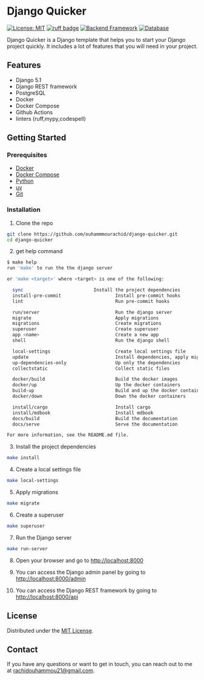 # Django Quicker

[![License: MIT](https://img.shields.io/github/license/ouhammmourachid/django-quicker)](https://github.com/ouhammmourachid/django-quicker/blob/main/LICENSE)
[![ruff badge](https://img.shields.io/endpoint?url=https://raw.githubusercontent.com/astral-sh/ruff/main/assets/badge/v2.json)](https://github.com/astral-sh/ruff)
[![Backend Framework](https://img.shields.io/badge/Django-RESTful_API-0C4B33?logo=django)](https://www.djangoproject.com/)
[![Database](https://img.shields.io/badge/PostgreSQL-Database-336791?logo=postgresql)](https://www.postgresql.org/)

Django Quicker is a Django template that helps you to start your Django project quickly. It includes a lot of features that you will need in your project.


## Features

- Django 5.1
- Django REST framework
- PostgreSQL
- Docker
- Docker Compose
- Github Actions
- linters (ruff,mypy,codespell)

## Getting Started

### Prerequisites

- [Docker](https://docs.docker.com/get-docker/)
- [Docker Compose](https://docs.docker.com/compose/install/)
- [Python](https://www.python.org/downloads/)
- [uv](https://docs.astral.sh/uv/)
- [Git](https://git-scm.com/downloads)


### Installation

1. Clone the repo

```sh
git clone https://github.com/ouhammmourachid/django-quicker.git
cd django-quicker
```

2. get help command

```sh
$ make help
run 'make' to run the the django server

or 'make <target>' where <target> is one of the following:

  sync                          Install the project dependencies
  install-pre-commit                    Install pre-commit hooks
  lint                                  Run pre-commit hooks

  run/server                            Run the django server
  migrate                               Apply migrations
  migrations                            Create migrations
  superuser                             Create superuser
  app <name>                            Create a new app
  shell                                 Run the django shell

  local-settings                        Create local settings file
  update                                Install dependencies, apply migrations and install pre-commit hooks
  up-dependencies-only                  Up only the dependencies
  collectstatic                         Collect static files

  docker/build                          Build the docker images
  docker/up                             Up the docker containers
  build-up                              Build and up the docker containers
  docker/down                           Down the docker containers

  install/cargo                         Install cargo
  install/mdbook                        Install mdbook
  docs/build                            Build the documentation
  docs/serve                            Serve the documentation

For more information, see the README.md file.
```

3. Install the project dependencies

```sh
make install
```

4. Create a local settings file

```sh
make local-settings
```

5. Apply migrations

```sh
make migrate
```

6. Create a superuser

```sh
make superuser
```

7. Run the Django server

```sh
make run-server
```

8. Open your browser and go to [http://localhost:8000](http://localhost:8000)

9. You can access the Django admin panel by going to [http://localhost:8000/admin](http://localhost:8000/admin)

10. You can access the Django REST framework by going to [http://localhost:8000/api](http://localhost:8000/api)

## License

Distributed under the [MIT License](LICENSE).


## Contact

If you have any questions or want to get in touch, you can reach out to me at [rachidouhammou21@gmail.com](rachidouhammou21@gmail.com).
